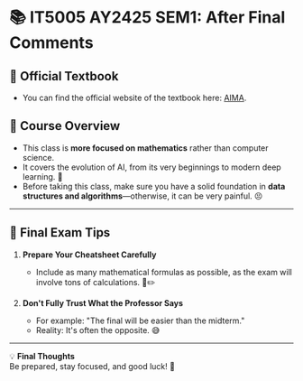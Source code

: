 # 📚 IT5005 AY2425 SEM1: After Final Comments

## 📖 Official Textbook
- You can find the official website of the textbook here: [AIMA](https://aima.cs.berkeley.edu/).  

## 🧮 Course Overview
- This class is **more focused on mathematics** rather than computer science.  
- It covers the evolution of AI, from its very beginnings to modern deep learning. 🤖  
- Before taking this class, make sure you have a solid foundation in **data structures and algorithms**—otherwise, it can be very painful. 😣

---

## 📑 Final Exam Tips
1. **Prepare Your Cheatsheet Carefully**  
   - Include as many mathematical formulas as possible, as the exam will involve tons of calculations. 📐✏️

2. **Don't Fully Trust What the Professor Says**  
   - For example: "The final will be easier than the midterm."  
   - Reality: It's often the opposite. 😅

---

💡 **Final Thoughts**  
Be prepared, stay focused, and good luck! 🚀
